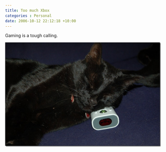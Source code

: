 ```yaml
---
title: Too much Xbox
categories : Personal
date: 2006-10-12 22:12:18 +10:00
---
```


Gaming is a tough calling.

[![image][1]][0]

[0]: /files/WindowsLiveWriter/ToomuchXbox_CEFC/20061012-220706.jpg
[1]: /files/WindowsLiveWriter/ToomuchXbox_CEFC/20061012-220706_thumb.jpg